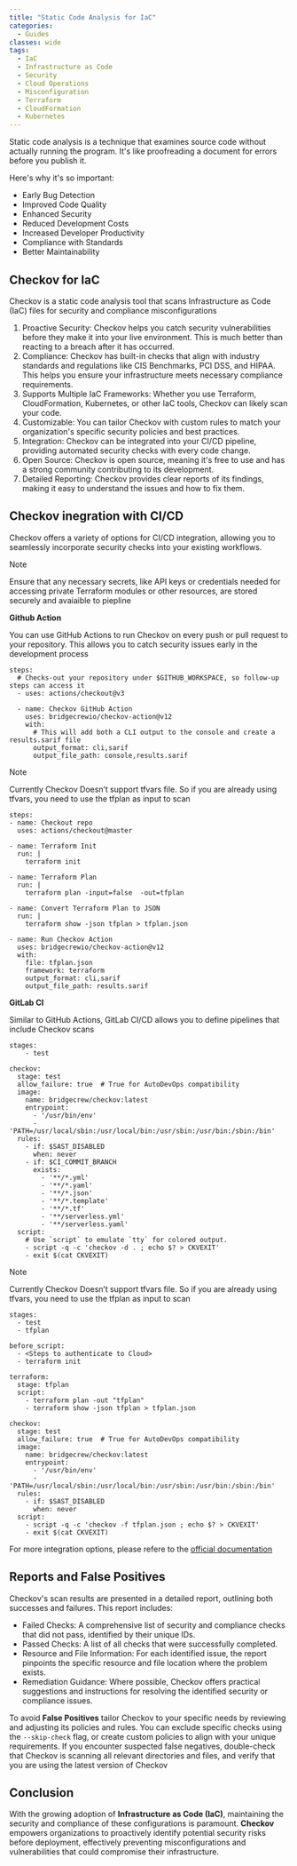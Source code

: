 ```yaml
---
title: "Static Code Analysis for IaC"
categories:
  - Guides
classes: wide
tags:
  - IaC
  - Infrastructure as Code
  - Security
  - Cloud Operations
  - Misconfiguration
  - Terraform
  - CloudFormation
  - Kubernetes
---
```


Static code analysis is a technique that examines source code without actually running the program. It's like proofreading a document for errors before you publish it. 

Here's why it's so important:
* Early Bug Detection
* Improved Code Quality
* Enhanced Security
* Reduced Development Costs
* Increased Developer Productivity
* Compliance with Standards
* Better Maintainability

## Checkov for IaC

Checkov is a static code analysis tool that scans Infrastructure as Code (IaC) files for security and compliance misconfigurations

1. Proactive Security: Checkov helps you catch security vulnerabilities before they make it into your live environment. This is much better than reacting to a breach after it has occurred.   
2. Compliance: Checkov has built-in checks that align with industry standards and regulations like CIS Benchmarks, PCI DSS, and HIPAA. This helps you ensure your infrastructure meets necessary compliance requirements.   
3. Supports Multiple IaC Frameworks: Whether you use Terraform, CloudFormation, Kubernetes, or other IaC tools, Checkov can likely scan your code.   
4. Customizable: You can tailor Checkov with custom rules to match your organization's specific security policies and best practices.   
5. Integration: Checkov can be integrated into your CI/CD pipeline, providing automated security checks with every code change.   
6. Open Source: Checkov is open source, meaning it's free to use and has a strong community contributing to its development.   
7.  Detailed Reporting: Checkov provides clear reports of its findings, making it easy to understand the issues and how to fix them.

## Checkov inegration with CI/CD 

Checkov offers a variety of options for CI/CD integration, allowing you to seamlessly incorporate security checks into your existing workflows.

> [!NOTE]
> Ensure that any necessary secrets, like API keys or credentials needed for accessing private Terraform modules or other resources, are stored securely and avaiaible to piepline

**Github Action**

You can use GitHub Actions to run Checkov on every push or pull request to your repository. This allows you to catch security issues early in the development process

```
steps:
  # Checks-out your repository under $GITHUB_WORKSPACE, so follow-up steps can access it
  - uses: actions/checkout@v3

  - name: Checkov GitHub Action
    uses: bridgecrewio/checkov-action@v12
    with:
      # This will add both a CLI output to the console and create a results.sarif file
      output_format: cli,sarif
      output_file_path: console,results.sarif
```

> [!NOTE]
> Currently Checkov Doesn’t support tfvars file. So if you are already using tfvars, you need to use the tfplan as input to scan

```
steps:
- name: Checkout repo
  uses: actions/checkout@master

- name: Terraform Init
  run: |
    terraform init

- name: Terraform Plan
  run: |
    terraform plan -input=false  -out=tfplan

- name: Convert Terraform Plan to JSON
  run: | 
    terraform show -json tfplan > tfplan.json

- name: Run Checkov Action
  uses: bridgecrewio/checkov-action@v12
  with:
    file: tfplan.json
    framework: terraform
    output_format: cli,sarif
    output_file_path: results.sarif
```

**GitLab CI**

Similar to GitHub Actions, GitLab CI/CD allows you to define pipelines that include Checkov scans


```
stages:
    - test

checkov:
  stage: test
  allow_failure: true  # True for AutoDevOps compatibility
  image:
    name: bridgecrew/checkov:latest
    entrypoint:
      - '/usr/bin/env'
      - 'PATH=/usr/local/sbin:/usr/local/bin:/usr/sbin:/usr/bin:/sbin:/bin'
  rules:
    - if: $SAST_DISABLED
      when: never
    - if: $CI_COMMIT_BRANCH
      exists:
        - '**/*.yml'
        - '**/*.yaml'
        - '**/*.json'
        - '**/*.template'
        - '**/*.tf'      
        - '**/serverless.yml'
        - '**/serverless.yaml'
  script:
    # Use `script` to emulate `tty` for colored output.
    - script -q -c 'checkov -d . ; echo $? > CKVEXIT'
    - exit $(cat CKVEXIT)

```
> [!NOTE]
> Currently Checkov Doesn’t support tfvars file. So if you are already using tfvars, you need to use the tfplan as input to scan

```
stages:
  - test
  - tfplan

before_script:
  - <Steps to authenticate to Cloud>
  - terraform init

terraform:
  stage: tfplan
  script:
    - terraform plan -out "tfplan"
    - terraform show -json tfplan > tfplan.json

checkov:
  stage: test
  allow_failure: true  # True for AutoDevOps compatibility
  image:
    name: bridgecrew/checkov:latest
    entrypoint:
      - '/usr/bin/env'
      - 'PATH=/usr/local/sbin:/usr/local/bin:/usr/sbin:/usr/bin:/sbin:/bin'
  rules:
    - if: $SAST_DISABLED
      when: never
  script:
    - script -q -c 'checkov -f tfplan.json ; echo $? > CKVEXIT'
    - exit $(cat CKVEXIT)
```

For more integration options, please refere to the [official documentation](https://www.checkov.io/1.Welcome/Quick%20Start.html)

## Reports and False Positives

Checkov's scan results are presented in a detailed report, outlining both successes and failures.  This report includes:

* Failed Checks: A comprehensive list of security and compliance checks that did not pass, identified by their unique IDs.
* Passed Checks: A list of all checks that were successfully completed.
* Resource and File Information: For each identified issue, the report pinpoints the specific resource and file location where the problem exists.
* Remediation Guidance: Where possible, Checkov offers practical suggestions and instructions for resolving the identified security or compliance issues.

To avoid **False Positives** tailor Checkov to your specific needs by reviewing and adjusting its policies and rules.  You can exclude specific checks using the ```--skip-check``` flag, or create custom policies to align with your unique requirements. If you encounter suspected false negatives, double-check that Checkov is scanning all relevant directories and files, and verify that you are using the latest version of Checkov

## Conclusion 

With the growing adoption of **Infrastructure as Code (IaC)**, maintaining the security and compliance of these configurations is paramount. **Checkov** empowers organizations to proactively identify potential security risks before deployment, effectively preventing misconfigurations and vulnerabilities that could compromise their infrastructure.
